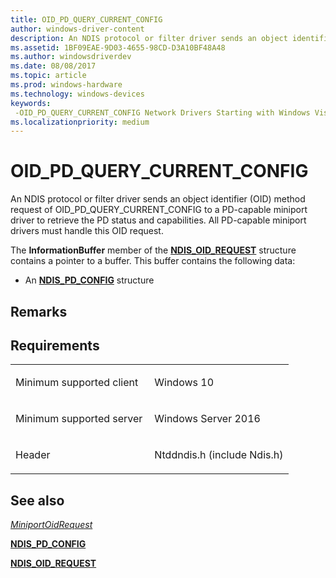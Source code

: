 ```yaml
---
title: OID_PD_QUERY_CURRENT_CONFIG
author: windows-driver-content
description: An NDIS protocol or filter driver sends an object identifier (OID) method request of OID_PD_QUERY_CURRENT_CONFIG to a PD-capable miniport driver to retrieve the PD status and capabilities. All PD-capable miniport drivers must handle this OID request.
ms.assetid: 1BF09EAE-9D03-4655-98CD-D3A10BF48A48
ms.author: windowsdriverdev
ms.date: 08/08/2017
ms.topic: article
ms.prod: windows-hardware
ms.technology: windows-devices
keywords: 
 -OID_PD_QUERY_CURRENT_CONFIG Network Drivers Starting with Windows Vista
ms.localizationpriority: medium
---
```


# OID\_PD\_QUERY\_CURRENT\_CONFIG


An NDIS protocol or filter driver sends an object identifier (OID) method request of OID\_PD\_QUERY\_CURRENT\_CONFIG to a PD-capable miniport driver to retrieve the PD status and capabilities. All PD-capable miniport drivers must handle this OID request.

The **InformationBuffer** member of the [**NDIS\_OID\_REQUEST**](https://msdn.microsoft.com/library/windows/hardware/ff566710) structure contains a pointer to a buffer. This buffer contains the following data:

-   An [**NDIS\_PD\_CONFIG**](https://msdn.microsoft.com/library/windows/hardware/dn931835) structure

Remarks
-------

Requirements
------------

<table>
<colgroup>
<col width="50%" />
<col width="50%" />
</colgroup>
<tbody>
<tr class="odd">
<td><p>Minimum supported client</p></td>
<td><p>Windows 10</p></td>
</tr>
<tr class="even">
<td><p>Minimum supported server</p></td>
<td><p>Windows Server 2016</p></td>
</tr>
<tr class="odd">
<td><p>Header</p></td>
<td>Ntddndis.h (include Ndis.h)</td>
</tr>
</tbody>
</table>

## See also


[*MiniportOidRequest*](https://msdn.microsoft.com/library/windows/hardware/ff559416)

[**NDIS\_PD\_CONFIG**](https://msdn.microsoft.com/library/windows/hardware/dn931835)

[**NDIS\_OID\_REQUEST**](https://msdn.microsoft.com/library/windows/hardware/ff566710)

 

 




